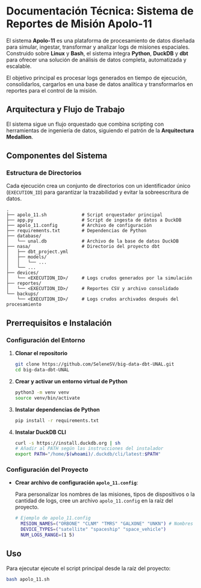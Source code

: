 # **Documentación Técnica: Sistema de Reportes de Misión Apolo-11**

El sistema **Apolo-11** es una plataforma de procesamiento de datos diseñada para simular, ingestar, transformar y analizar logs de misiones espaciales. Construido sobre **Linux** y **Bash**, el sistema integra  **Python**, **DuckDB** y **dbt** para ofrecer una solución de análisis de datos completa, automatizada y escalable.

El objetivo principal es procesar logs generados en tiempo de ejecución, consolidarlos, cargarlos en una base de datos analítica y transformarlos en reportes para el control de la misión.

## Arquitectura y Flujo de Trabajo

El sistema sigue un flujo  orquestado que combina scripting con herramientas de ingeniería de datos, siguiendo el patrón de la **Arquitectura Medallion**.


## Componentes del Sistema

### Estructura de Directorios

Cada ejecución crea un conjunto de directorios con un identificador único (`EXECUTION_ID`) para garantizar la trazabilidad y evitar la sobreescritura de datos.

```
.
├── apolo_11.sh             # Script orquestador principal
├── app.py                  # Script de ingesta de datos a DuckDB
├── apolo_11.config         # Archivo de configuración
├── requirements.txt        # Dependencias de Python
├── database/
│   └── unal.db             # Archivo de la base de datos DuckDB
├── nasa/                   # Directorio del proyecto dbt
│   ├── dbt_project.yml
│   ├── models/
│   │   └── ...
│   └── ...
├── devices/
│   └── <EXECUTION_ID>/     # Logs crudos generados por la simulación
├── reportes/
│   └── <EXECUTION_ID>/     # Reportes CSV y archivo consolidado
└── backups/
    └── <EXECUTION_ID>/     # Logs crudos archivados después del procesamiento
```

## Prerrequisitos e Instalación

### Configuración del Entorno

1.  **Clonar el repositorio**
    ```bash
    git clone https://github.com/SeleneSV/big-data-dbt-UNAL.git
    cd big-data-dbt-UNAL
    ```

2.  **Crear y activar un entorno virtual de Python**
    ```bash
    python3 -m venv venv
    source venv/bin/activate
    ```

3.  **Instalar dependencias de Python**
    
    ```bash
    pip install -r requirements.txt
    ```

4.  **Instalar DuckDB CLI**
    
    ```bash
    curl -s https://install.duckdb.org | sh
    # Añadir al PATH según las instrucciones del instalador
    export PATH="/home/$(whoami)/.duckdb/cli/latest:$PATH"
    ```

### Configuración del Proyecto

- **Crear archivo de configuración `apolo_11.config`**:

  Para personalizar los nombres de las misiones, tipos de dispositivos o la cantidad de logs, cree un archivo `apolo_11.config` en la raíz del proyecto.

  ```bash
  # Ejemplo de apolo_11.config
    MISION_NAMES=("ORBONE" "CLNM" "TMRS" "GALXONE" "UNKN") # Nombres de las misiones
    DEVICE_TYPES=("satellite" "spaceship" "space_vehicle")
    NUM_LOGS_RANGE=(1 5)
  ```

## Uso

Para ejecutar ejecute el script principal desde la raíz del proyecto:

```bash
bash apolo_11.sh
```
